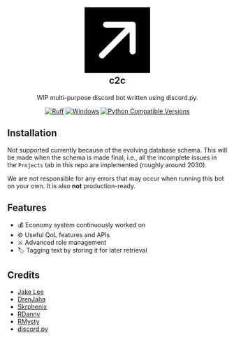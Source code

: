 <h2 align="center">
  <div align="center">
    <img src=".github/c2c-avatar.png" alt="c2c Logo" style="width:150px; height:auto;">
  </div>
  c2c
</h2>
<p align="center">
  WIP multi-purpose discord bot written using discord.py.
</p>
<p align="center">
  <a href="https://github.com/astral-sh/ruff">
    <img src="https://img.shields.io/endpoint?url=https://raw.githubusercontent.com/astral-sh/ruff/main/assets/badge/v2.json" alt="Ruff" style="max-width:100%;"></a>
  <a href="https://img.shields.io/badge/os-windows-yellow">
    <img alt="Windows" src="https://img.shields.io/badge/os-windows-yellow"></a>
  <a href="https://www.python.org/downloads/release">
    <img alt="Python Compatible Versions" src="https://img.shields.io/badge/Python-3.12%20%7C%203.13-blue"></a>
</p>

## Installation
Not supported currently because of the evolving database schema. This will be made when the schema is made final, i.e., all the incomplete issues in the `Projects` tab in this repo are implemented (roughly around 2030).

We are not responsible for any errors that may occur when running this bot on your own. It is also **not** production-ready.

## Features
- 💰 Economy system continuously worked on
- ⚙️ Useful QoL features and APIs
- ⚔️ Advanced role management
- 🏷️ Tagging text by storing it for later retrieval

## Credits
- [Jake Lee](https://blog.jakelee.co.uk/converting-levels-into-xp-vice-versa/)
- [DrenJaha](https://github.com/DrenJaha/discord-blackjack-bot)
- [Skrphenix](https://github.com/Modern-Realm/economy-bot-discord.py/tree/master/economy%20with%20aiosqlite)
- [RDanny](https://github.com/Rapptz/RoboDanny/)
- [RMysty](https://github.com/EvieePy/RMysty/)
- [discord.py](https://discord.gg/r3sSKJJ)